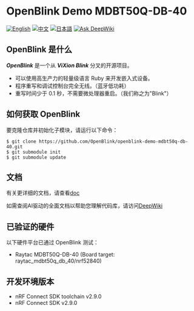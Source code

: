 # OpenBlink Demo MDBT50Q-DB-40

[![English](https://img.shields.io/badge/language-English-blue.svg)](README.md)
[![中文](https://img.shields.io/badge/language-中文-red.svg)](README.zh-CN.md)
[![日本語](https://img.shields.io/badge/language-日本語-green.svg)](README.ja.md)
[![Ask DeepWiki](https://deepwiki.com/badge.svg)](https://deepwiki.com/OpenBlink/openblink-demo-mdbt50q-db-40)

## OpenBlink 是什么

**_OpenBlink_** 是一个从 **_ViXion Blink_** 分叉的开源项目。

- 可以使用高生产力的轻量级语言 Ruby 来开发嵌入式设备。
- 程序重写和调试控制台完全无线。（蓝牙低功耗）
- 重写时间少于 0.1 秒，不需要微处理器重启。（我们称之为"Blink"）

## 如何获取 OpenBlink

要克隆仓库并初始化子模块，请运行以下命令：

```console
$ git clone https://github.com/OpenBlink/openblink-demo-mdbt50q-db-40.git
$ git submodule init
$ git submodule update
```

## 文档

有关更详细的文档，请查看[doc](./doc)

如需查阅AI驱动的全面文档以帮助您理解代码库，请访问[DeepWiki](https://deepwiki.com/OpenBlink/openblink-demo-mdbt50q-db-40)

## 已验证的硬件

以下硬件平台已通过 OpenBlink 测试：

- Raytac MDBT50Q-DB-40 (Board target: raytac_mdbt50q_db_40/nrf52840)

## 开发环境版本

- nRF Connect SDK toolchain v2.9.0
- nRF Connect SDK v2.9.0
